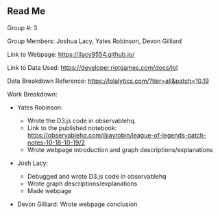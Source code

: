 ## Read Me

Group #: 3

Group Members: Joshua Lacy, Yates Robinson, Devon Gilliard

Link to Webpage: https://jlacy9554.github.io/

Link to Data Used: https://developer.riotgames.com/docs/lol

Data Breakdown Reference: https://lolalytics.com/?tier=all&patch=10.19

Work Breakdown:

- Yates Robinson: 
  - Wrote the D3.js code in observablehq. 
  - Link to the published notebook: https://observablehq.com/@ayrobin/league-of-legends-patch-notes-10-18-10-19/2
  - Wrote webpage introduction and graph descriptions/explanations
  
- Josh Lacy:
  - Debugged and wrote D3.js code in observablehq
  - Wrote graph descriptions/explanations
  - Made webpage
  
- Devon Gilliard: Wrote webpage conclusion


